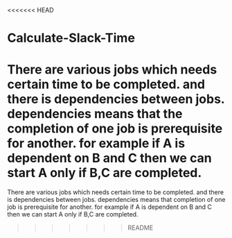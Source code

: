 <<<<<<< HEAD
# Calculate-Slack-Time
There are various jobs which needs certain time to be completed. and there is dependencies between jobs.
dependencies means that the completion of one job is prerequisite for another.
for example if A is dependent on B and C then we can start A only if B,C are completed.
=======
There are various jobs which needs certain time to be completed. and there is dependencies between jobs. dependencies means that completion of one job is prerequisite for another. for example if A is dependent on B and C then we can start A only if B,C are completed.
>>>>>>> README
